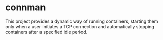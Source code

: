 # connman

This project provides a dynamic way of running containers, starting them only when a user initiates a TCP connection and automatically stopping containers after a specified idle period.

